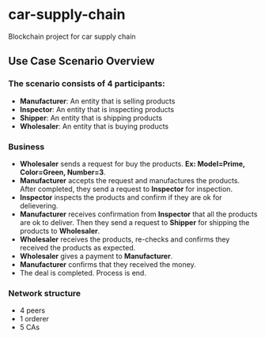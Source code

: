 # car-supply-chain
Blockchain project for car supply chain

## Use Case Scenario Overview

### The scenario consists of 4 participants:
* **Manufacturer**: An entity that is selling products
* **Inspector**: An entity that is inspecting products
* **Shipper**: An entity that is shipping products
* **Wholesaler**: An entity that is buying products

### Business
* **Wholesaler** sends a request for buy the products. **Ex: Model=Prime, Color=Green, Number=3**.
* **Manufacturer** accepts the request and manufactures the products. After completed, they send a request to **Inspector** for inspection.
* **Inspector** inspects the products and confirm if they are ok for delievering.
* **Manufacturer** receives confirmation from **Inspector** that all the products are ok to deliver. Then they send a request to **Shipper** for shipping the products to **Wholesaler**.
* **Wholesaler** receives the products, re-checks and confirms they received the products as expected.
* **Wholesaler** gives a payment to **Manufacturer**.
* **Manufacturer** confirms that they received the money.
* The deal is completed. Process is end.

### Network structure
* 4 peers
* 1 orderer
* 5 CAs
